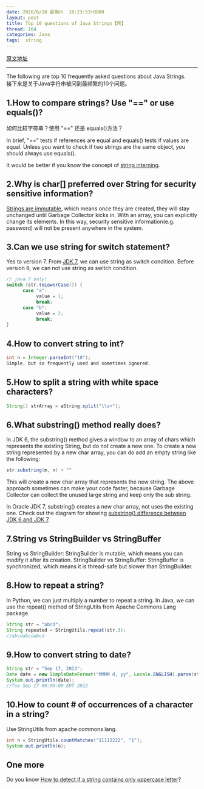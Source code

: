 ```yaml
---
date: 2026/6/18 星期六  16:23:53+0800
layout: post
title: Top 10 questions of Java Strings【转】
thread: 164
categories: Java
tags:  string
---
```



[原文地址](http://www.programcreek.com/2013/09/top-10-faqs-of-java-strings/)

------

The following are top 10 frequently asked questions about Java Strings.  
接下来是关于Java字符串被问到最频繁的10个问题。

1.How to compare strings? Use "==" or use equals()?
------
如何比较字符串？使用 "==" 还是 equals()方法？

In brief, "==" tests if references are equal and equals() tests if values are equal. Unless you want to check if two strings are the same object, you should always use equals().

It would be better if you know the concept of [string interning](http://www.programcreek.com/2013/04/why-string-is-immutable-in-java/).

2.Why is char[] preferred over String for security sensitive information?
------

[Strings are immutable](http://www.programcreek.com/2009/02/diagram-to-show-java-strings-immutability/), which means once they are created, they will stay unchanged until Garbage Collector kicks in. With an array, you can explicitly change its elements. In this way, security sensitive information(e.g. password) will not be present anywhere in the system.

3.Can we use string for switch statement?
------

Yes to version 7. From [JDK 7](http://openjdk.java.net/projects/jdk7/features/), we can use string as switch condition. Before version 6, we can not use string as switch condition.

```java
// java 7 only!
switch (str.toLowerCase()) {
      case "a":
           value = 1;
           break;
      case "b":
           value = 2;
           break;
}
```

4.How to convert string to int?
------

```java
int n = Integer.parseInt("10");
Simple, but so frequently used and sometimes ignored.
```

5.How to split a string with white space characters?
------

```java
String[] strArray = aString.split("\\s+");
```

6.What substring() method really does?
------

In JDK 6, the substring() method gives a window to an array of chars which represents the existing String, but do not create a new one. To create a new string represented by a new char array, you can do add an empty string like the following:

```java
str.substring(m, n) + ""
```

This will create a new char array that represents the new string. The above approach sometimes can make your code faster, because Garbage Collector can collect the unused large string and keep only the sub string.

In Oracle JDK 7, substring() creates a new char array, not uses the existing one. Check out the diagram for showing [substring() difference between JDK 6 and JDK 7](http://www.programcreek.com/2013/09/the-substring-method-in-jdk-6-and-jdk-7/).

7.String vs StringBuilder vs StringBuffer
------

String vs StringBuilder: StringBuilder is mutable, which means you can modify it after its creation.
StringBuilder vs StringBuffer: StringBuffer is synchronized, which means it is thread-safe but slower than StringBuilder.

8.How to repeat a string?
------

In Python, we can just multiply a number to repeat a string. In Java, we can use the repeat() method of StringUtils from Apache Commons Lang package.

```java
String str = "abcd";
String repeated = StringUtils.repeat(str,3);
//abcdabcdabcd
```

9.How to convert string to date?
------

```java
String str = "Sep 17, 2013";
Date date = new SimpleDateFormat("MMMM d, yy", Locale.ENGLISH).parse(str);
System.out.println(date);
//Tue Sep 17 00:00:00 EDT 2013
```

10.How to count # of occurrences of a character in a string?
------
Use StringUtils from apache commons lang.

```java
int n = StringUtils.countMatches("11112222", "1");
System.out.println(n);
```

One more
------

Do you know [How to detect if a string contains only uppercase letter](http://www.programcreek.com/2011/04/a-method-to-detect-if-string-contains-1-uppercase-letter-in-java/)?

